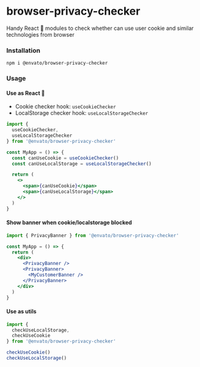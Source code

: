 # browser-privacy-checker

Handy React 🎣 modules to check whether can use user cookie and similar technologies from browser

### Installation

```
npm i @envato/browser-privacy-checker
```

### Usage

#### Use as React 🎣

- Cookie checker hook: `useCookieChecker`
- LocalStorage checker hook: `useLocalStorageChecker`

```jsx
import {
  useCookieChecker,
  useLocalStorageChecker
} from '@envato/browser-privacy-checker'

const MyApp = () => {
  const canUseCookie = useCookieChecker()
  const canUseLocalStorage = useLocalStorageChecker()

  return (
    <>
      <span>{canUseCookie}</span>
      <span>{canUseLocalStorage}</span>
    </>
  )
}
```

#### Show banner when cookie/localstorage blocked

```jsx
import { PrivacyBanner } from '@envato/browser-privacy-checker'

const MyApp = () => {
  return (
    <div>
      <PrivacyBanner />
      <PrivacyBanner>
        <MyCustomerBanner />
      </PrivacyBanner>
    </div>
  )
}
```

#### Use as utils

```js
import {
  checkUseLocalStorage,
  checkUseCookie
} from '@envato/browser-privacy-checker'

checkUseCookie()
checkUseLocalStorage()
```
